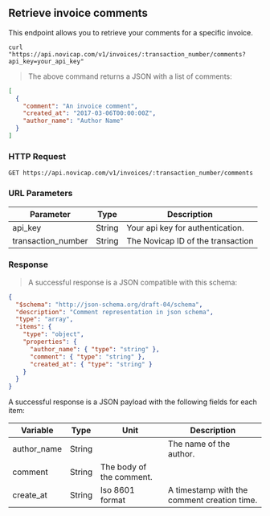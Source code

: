 ## Retrieve invoice comments

This endpoint allows you to retrieve your comments for a specific invoice.

```shell
curl "https://api.novicap.com/v1/invoices/:transaction_number/comments?api_key=your_api_key"
```

> The above command returns a JSON with a list of comments:

```json
[
  {
    "comment": "An invoice comment",
    "created_at": "2017-03-06T00:00:00Z",
    "author_name": "Author Name"
  }
]
```

### HTTP Request

`GET https://api.novicap.com/v1/invoices/:transaction_number/comments`

### URL Parameters

Parameter          | Type   | Description
-------------------|--------|----------------------------------
api_key            | String | Your api key for authentication.
transaction_number | String | The Novicap ID of the transaction

### Response

> A successful response is a JSON compatible with this schema:

```json
{
  "$schema": "http://json-schema.org/draft-04/schema",
  "description": "Comment representation in json schema",
  "type": "array",
  "items": {
    "type": "object",
    "properties": {
      "author_name": { "type": "string" },
      "comment": { "type": "string" },
      "created_at": { "type": "string" }
    }
  }
}
```
A successful response is a JSON payload with the following fields for each item:

Variable    | Type   | Unit                     | Description
------------|--------|--------------------------|-------------------------------------
author_name | String |                          | The name of the author.
comment     | String | The body of the comment. |
create_at   | String | Iso 8601 format          | A timestamp with the comment creation time.
